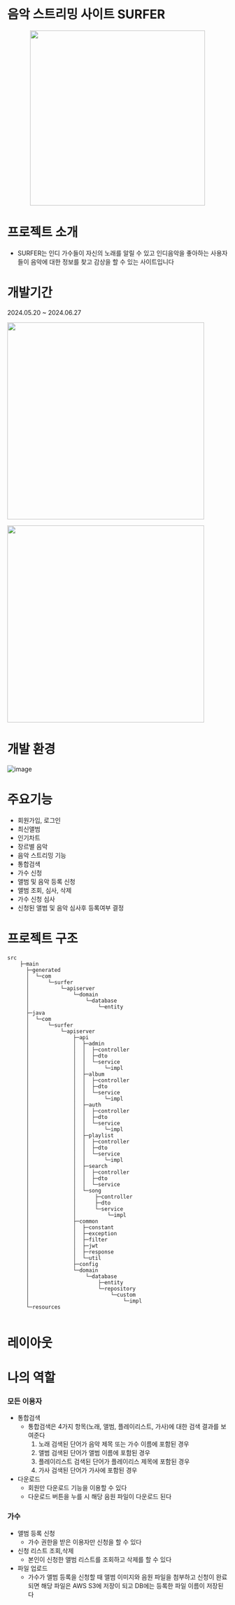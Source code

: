 # 음악 스트리밍 사이트 SURFER
<p align="center">
  <img width="400px", src="https://github.com/user-attachments/assets/0d436172-4aaf-4111-b13c-98b4426f35cc">
</p>

# 프로젝트 소개
- SURFER는 인디 가수들이 자신의 노래를 알릴 수 있고 인디음악을 좋아하는 사용자들이 음악에 대한 정보를 찾고 감상을 할 수 있는 사이트입니다


# 개발기간
2024.05.20 ~ 2024.06.27

<p>
  <img width="450px", src="https://github.com/user-attachments/assets/cb7a6a86-b654-4b58-b6d1-b1d869ffa764">
</p>
<p>
  <img width="450px", src="https://github.com/user-attachments/assets/7e3772a7-3128-4dbe-ad6a-408cdda252ff">
</p>

# 개발 환경
![image](https://github.com/user-attachments/assets/e3039ee9-df30-477a-ab08-e2c0e58740ab)

# 주요기능

- 회원가입, 로그인
- 최신앨범
- 인기차트
- 장르별 음악
- 음악 스트리밍 기능
- 통합검색
- 가수 신청
- 앨범 및 음악 등록 신청
- 앨범 조회, 심사, 삭제
- 가수 신청 심사
- 신청된 앨범 및 음악 심사후 등록여부 결정

<!-- 
![image](https://github.com/user-attachments/assets/8d3e50d1-2b23-4ed9-b3ad-e689172754ee)
<p>
  <img width="500px", src="https://github.com/user-attachments/assets/313f19ff-2185-45aa-a772-5f8c0aaff4c7">
</p>
-->
# 프로젝트 구조

```
src
    ├─main
      ├─generated
      │  └─com
      │      └─surfer
      │          └─apiserver
      │              └─domain
      │                  └─database
      │                      └─entity
      ├─java
      │  └─com
      │      └─surfer
      │          └─apiserver
      │              ├─api
      │              │  ├─admin
      │              │  │  ├─controller
      │              │  │  ├─dto
      │              │  │  └─service
      │              │  │      └─impl
      │              │  ├─album
      │              │  │  ├─controller
      │              │  │  ├─dto
      │              │  │  └─service
      │              │  │      └─impl
      │              │  ├─auth
      │              │  │  ├─controller
      │              │  │  ├─dto
      │              │  │  └─service
      │              │  │      └─impl
      │              │  ├─playlist
      │              │  │  ├─controller
      │              │  │  ├─dto
      │              │  │  └─service
      │              │  │      └─impl
      │              │  ├─search
      │              │  │  ├─controller
      │              │  │  ├─dto
      │              │  │  └─service
      │              │  └─song
      │              │      ├─controller
      │              │      ├─dto
      │              │      └─service
      │              │          └─impl
      │              ├─common
      │              │  ├─constant
      │              │  ├─exception
      │              │  ├─filter
      │              │  ├─jwt
      │              │  ├─response
      │              │  └─util
      │              ├─config
      │              └─domain
      │                  └─database
      │                      ├─entity
      │                      └─repository
      │                          └─custom
      │                              └─impl
      └─resources
  

```

# 레이아웃

# 나의 역할
### 모든 이용자
- 통합검색
  - 통합검색은 4가지 항목(노래, 앨범, 플레이리스트, 가사)에 대한 검색 결과를 보여준다
    1. 노래 검색된 단어가 음악 제목 또는 가수 이름에 포함된 경우
    2. 앨범 검색된 단어가 앨범 이름에 포함된 경우
    3. 플레이리스트 검색된 단어가 플레이리스 제목에 포함된 경우
    4. 가사 검색된 단어가 가사에 포함된 경우
- 다운로드
  - 회원만 다운로드 기능을 이용할 수 있다
  - 다운로드 버튼을 누를 시 해당 음원 파일이 다운로드 된다
### 가수  
- 앨범 등록 신청
  - 가수 권한을 받은 이용자만 신청을 할 수 있다
- 신청 리스트 조회,삭제
  - 본인이 신청한 앨범 리스트를 조회하고 삭제를 할 수 있다
- 파일 업로드
  - 가수가 앨범 등록을 신청할 때 앨범 이미지와 음원 파일을 첨부하고 신청이 완료되면 해당 파일은 AWS S3에 저장이 되고 DB에는 등록한 파일 이름이 저장된다



